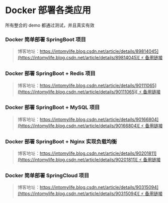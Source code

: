 # Docker 部署各类应用

所有整合的 demo 都通过测试，并且真实有效


### Docker 简单部署 SpringBoot 项目
> 博客地址：[https://intomylife.blog.csdn.net/article/details/89814045](https://intomylife.blog.csdn.net/article/details/89814045)[ ⚡ 备用链接](https://blog.csdn.net/qq_41402200/article/details/89814045)

### Docker 部署 SpringBoot + Redis 项目
> 博客地址：[https://intomylife.blog.csdn.net/article/details/90111065](https://intomylife.blog.csdn.net/article/details/90111065)[ ⚡ 备用链接](https://blog.csdn.net/qq_41402200/article/details/90111065)

### Docker 部署 SpringBoot + MySQL 项目
> 博客地址：[https://intomylife.blog.csdn.net/article/details/90166804](https://intomylife.blog.csdn.net/article/details/90166804)[ ⚡ 备用链接](https://blog.csdn.net/qq_41402200/article/details/90166804)

### Docker 部署 SpringBoot + Nginx 实现负载均衡
> 博客地址：[https://intomylife.blog.csdn.net/article/details/90201811](https://intomylife.blog.csdn.net/article/details/90201811)[ ⚡ 备用链接](https://blog.csdn.net/qq_41402200/article/details/90201811)

### Docker 简单部署 SpringCloud 项目
> 博客地址：[https://intomylife.blog.csdn.net/article/details/90315094](https://intomylife.blog.csdn.net/article/details/90315094)[ ⚡ 备用链接](https://blog.csdn.net/qq_41402200/article/details/90315094)
